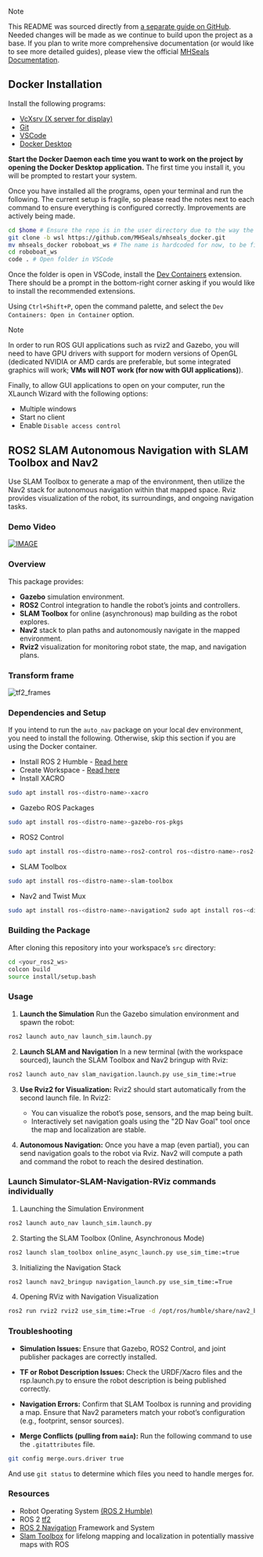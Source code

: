 > [!NOTE]
> This README was sourced directly from [a separate guide on GitHub](https://github.com/taherfattahi/ros2-slam-auto-navigation). Needed changes will be made as we continue to build upon the project as a base. If you plan to write more comprehensive documentation (or would like to see more detailed guides), please view the official [MHSeals Documentation](https://docs.mhsroboboat.com).

## Docker Installation

Install the following programs:
- [VcXsrv (X server for display)](https://sourceforge.net/projects/vcxsrv/)
- [Git](https://git-scm.com/downloads)
- [VSCode](https://code.visualstudio.com/)
- [Docker Desktop](https://docs.docker.com/desktop/release-notes/) 

**Start the Docker Daemon each time you want to work on the project by opening the Docker Desktop application.** The first time you install it, you will be prompted to restart your system.

Once you have installed all the programs, open your terminal and run the following. The current setup is fragile, so please read the notes next to each command to ensure everything is configured correctly. Improvements are actively being made.

```bash
cd $home # Ensure the repo is in the user directory due to the way the Dockerfile is configured
git clone -b wsl https://github.com/MHSeals/mhseals_docker.git
mv mhseals_docker roboboat_ws # The name is hardcoded for now, to be fixed
cd roboboat_ws
code . # Open folder in VSCode
```

Once the folder is open in VSCode, install the [Dev Containers](https://marketplace.visualstudio.com/items?itemName=ms-vscode-remote.remote-containers) extension. There should be a prompt in the bottom-right corner asking if you would like to install the recommended extensions.

Using `Ctrl+Shift+P`, open the command palette, and select the `Dev Containers: Open in Container` option.

> [!NOTE]
> In order to run ROS GUI applications such as rviz2 and Gazebo, you will need to have GPU drivers with support for modern versions of OpenGL (dedicated NVIDIA or AMD cards are preferable, but some integrated graphics will work; **VMs will NOT work (for now with GUI applications)**).

Finally, to allow GUI applications to open on your computer, run the XLaunch Wizard with the following options:
- Multiple windows
- Start no client
- Enable `Disable access control`

## ROS2 SLAM Autonomous Navigation with SLAM Toolbox and Nav2

Use SLAM Toolbox to generate a map of the environment, then utilize the Nav2 stack for autonomous navigation within that mapped space. Rviz provides visualization of the robot, its surroundings, and ongoing navigation tasks.

### Demo Video
[![IMAGE](images/image_thumbnail.png)](https://youtu.be/-g2nmHqZfgc?si=NTKtegcQCZkt2e99)


### Overview

This package provides:
- **Gazebo** simulation environment.
- **ROS2** Control integration to handle the robot’s joints and controllers.
- **SLAM Toolbox** for online (asynchronous) map building as the robot explores.
- **Nav2** stack to plan paths and autonomously navigate in the mapped environment.
- **Rviz2** visualization for monitoring robot state, the map, and navigation plans.

### Transform frame
![tf2_frames](images/tf2_frames.png)


### Dependencies and Setup

If you intend to run the `auto_nav` package on your local dev environment, you need to install the following. Otherwise, skip this section if you are using the Docker container.

-  Install ROS 2 Humble - [Read here](https://docs.ros.org/en/humble/Installation.html)
-  Create Workspace - [Read here](https://docs.ros.org/en/humble/Tutorials/Beginner-Client-Libraries/Creating-A-Workspace/Creating-A-Workspace.html)
-  Install XACRO 
```sh
sudo apt install ros-<distro-name>-xacro 
```
- Gazebo ROS Packages
```sh
sudo apt install ros-<distro-name>-gazebo-ros-pkgs
```
- ROS2 Control
```sh
sudo apt install ros-<distro-name>-ros2-control ros-<distro-name>-ros2-controllers ros-<distro-name>-gazebo-ros2-control
```
- SLAM Toolbox
```sh
sudo apt install ros-<distro-name>-slam-toolbox
```
- Nav2 and Twist Mux 
```sh
sudo apt install ros-<distro-name>-navigation2 sudo apt install ros-<distro-name>-nav2-bringup sudo apt install ros-<distro-name>-twist-mux
```

### Building the Package
After cloning this repository into your workspace’s ```src``` directory:
```sh
cd <your_ros2_ws>
colcon build
source install/setup.bash
```

### Usage

1. **Launch the Simulation**
Run the Gazebo simulation environment and spawn the robot:

```sh
ros2 launch auto_nav launch_sim.launch.py
```

2. **Launch SLAM and Navigation**
In a new terminal (with the workspace sourced), launch the SLAM Toolbox and Nav2 bringup with Rviz:
```sh
ros2 launch auto_nav slam_navigation.launch.py use_sim_time:=true
```

3. **Use Rviz2 for Visualization:** Rviz2 should start automatically from the second launch file. In Rviz2:
   - You can visualize the robot’s pose, sensors, and the map being built.
   - Interactively set navigation goals using the "2D Nav Goal" tool once the map and localization are stable.

4. **Autonomous Navigation:** Once you have a map (even partial), you can send navigation goals to the robot via Rviz. Nav2 will compute a path and command the robot to reach the desired destination.

### Launch Simulator-SLAM-Navigation-RViz commands individually

1. Launching the Simulation Environment
```sh
ros2 launch auto_nav launch_sim.launch.py
```
2. Starting the SLAM Toolbox (Online, Asynchronous Mode)
```sh
ros2 launch slam_toolbox online_async_launch.py use_sim_time:=true
```
3. Initializing the Navigation Stack
```sh
ros2 launch nav2_bringup navigation_launch.py use_sim_time:=True
```
4. Opening RViz with Navigation Visualization
```sh
ros2 run rviz2 rviz2 use_sim_time:=True -d /opt/ros/humble/share/nav2_bringup/rviz/nav2_default_view.rviz
```

### Troubleshooting
- **Simulation Issues:**
  Ensure that Gazebo, ROS2 Control, and joint publisher packages are correctly installed.

- **TF or Robot Description Issues:**
Check the URDF/Xacro files and the rsp.launch.py to ensure the robot description is being published correctly.

- **Navigation Errors:**
Confirm that SLAM Toolbox is running and providing a map. Ensure that Nav2 parameters match your robot’s configuration (e.g., footprint, sensor sources).

- **Merge Conflicts (pulling from `main`):**
Run the following command to use the `.gitattributes` file.
```bash
git config merge.ours.driver true
```
And use `git status` to determine which files you need to handle merges for.

### Resources

- Robot Operating System [(ROS 2 Humble)](https://docs.ros.org/en/humble/index.html)
- ROS 2 [tf2](https://docs.ros.org/en/humble/Tutorials/Intermediate/Tf2/Introduction-To-Tf2.html)
- [ROS 2 Navigation](https://github.com/ros-navigation/navigation2/) Framework and System
- [Slam Toolbox](https://github.com/SteveMacenski/slam_toolbox) for lifelong mapping and localization in potentially massive maps with ROS
